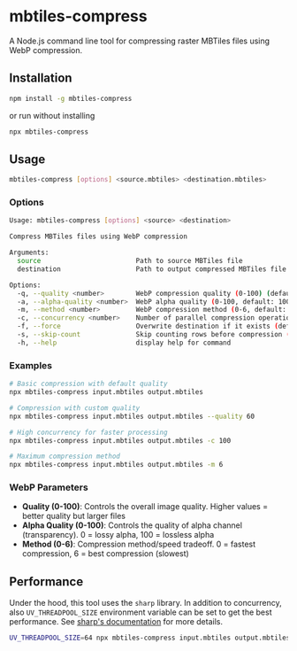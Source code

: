# mbtiles-compress

A Node.js command line tool for compressing raster MBTiles files using WebP compression.

## Installation

```bash
npm install -g mbtiles-compress
```

or run without installing

```bash
npx mbtiles-compress
```

## Usage

```bash
mbtiles-compress [options] <source.mbtiles> <destination.mbtiles>
```

### Options

```bash
Usage: mbtiles-compress [options] <source> <destination>

Compress MBTiles files using WebP compression

Arguments:
  source                        Path to source MBTiles file
  destination                   Path to output compressed MBTiles file

Options:
  -q, --quality <number>        WebP compression quality (0-100) (default: "75")
  -a, --alpha-quality <number>  WebP alpha quality (0-100, default: 100) (default: "100")
  -m, --method <number>         WebP compression method (0-6, default: 4) (default: "4")
  -c, --concurrency <number>    Number of parallel compression operations (default: "20")
  -f, --force                   Overwrite destination if it exists (default: false)
  -s, --skip-count              Skip counting rows before compression (default: false)
  -h, --help                    display help for command
```

### Examples

```bash
# Basic compression with default quality
npx mbtiles-compress input.mbtiles output.mbtiles

# Compression with custom quality
npx mbtiles-compress input.mbtiles output.mbtiles --quality 60

# High concurrency for faster processing
npx mbtiles-compress input.mbtiles output.mbtiles -c 100

# Maximum compression method
npx mbtiles-compress input.mbtiles output.mbtiles -m 6
```

### WebP Parameters

- **Quality (0-100)**: Controls the overall image quality. Higher values = better quality but larger files
- **Alpha Quality (0-100)**: Controls the quality of alpha channel (transparency). 0 = lossy alpha, 100 = lossless alpha
- **Method (0-6)**: Compression method/speed tradeoff. 0 = fastest compression, 6 = best compression (slowest)

## Performance

Under the hood, this tool uses the `sharp` library. In addition to concurrency, also `UV_THREADPOOL_SIZE` environment variable can be set to get the best performance. See [sharp's documentation](https://sharp.pixelplumbing.com/performance) for more details.

```bash
UV_THREADPOOL_SIZE=64 npx mbtiles-compress input.mbtiles output.mbtiles -c 100
```

